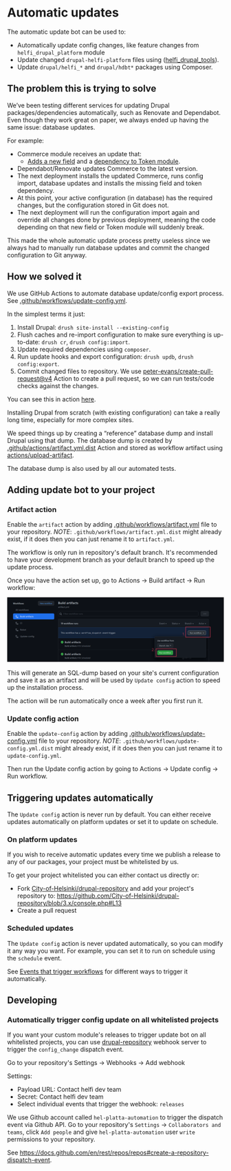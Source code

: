 # Automatic updates

The automatic update bot can be used to:

- Automatically update config changes, like feature changes from `helfi_drupal_platform` module
- Update changed `drupal-helfi-platform` files using ([helfi_drupal_tools](https://github.com/City-of-Helsinki/drupal-tools)).
- Update `drupal/helfi_*` and `drupal/hdbt*` packages using Composer.

## The problem this is trying to solve

We’ve been testing different services for updating Drupal packages/dependencies automatically, such as Renovate and Dependabot. Even though they work great on paper, we always ended up having the same issue: database updates.

For example:

- Commerce module receives an update that:
  - [Adds a new field](https://git.drupalcode.org/project/commerce/-/blob/8.x-2.x/modules/order/commerce_order.install#L231) and a [dependency to Token module](https://git.drupalcode.org/project/commerce/-/blob/8.x-2.x/commerce.install#L30).
- Dependabot/Renovate updates Commerce to the latest version.
- The next deployment installs the updated Commerce, runs config import, database updates and installs the missing field and token dependency.
- At this point, your active configuration (in database) has the required changes, but the configuration stored in Git does not.
- The next deployment will run the configuration import again and override all changes done by previous deployment, meaning the code depending on that new field or Token module will suddenly break.

This made the whole automatic update process pretty useless since we always had to manually run database updates and commit the changed configuration to Git anyway.

## How we solved it

We use GitHub Actions to automate database update/config export process. See [.github/workflows/update-config.yml](/.github/workflows/update-config.yml.dist).

In the simplest terms it just:

1. Install Drupal: `drush site-install --existing-config`
2. Flush caches and re-import configuration to make sure everything is up-to-date: `drush cr`, `drush config:import`.
3. Update required dependencies using `composer`.
4. Run update hooks and export configuration: `drush updb`, `drush config:export`.
5. Commit changed files to repository. We use [peter-evans/create-pull-request@v4](https://github.com/peter-evans/create-pull-request) Action to create a pull request, so we can run tests/code checks against the changes.

You can see this in action [here](https://github.com/City-of-Helsinki/drupal-helfi-kymp/pull/302/files).

Installing Drupal from scratch (with existing configuration) can take a really long time, especially for more complex sites.

We speed things up by creating a “reference” database dump and install Drupal using that dump. The database dump is created by [.github/actions/artifact.yml.dist](/.github/workflows/artifact.yml) Action and stored as workflow artifact using [actions/upload-artifact](https://github.com/actions/upload-artifact).

The database dump is also used by all our automated tests.

## Adding update bot to your project

### Artifact action

Enable the `artifact` action by adding [.github/workflows/artifact.yml](/.github/workflows/artifact.yml.dist) file to your repository. *NOTE*: `.github/workflows/artifact.yml.dist` might already exist, if it does then you can just rename it to `artifact.yml`.

The workflow is only run in repository's default branch. It's recommended to have your development branch as your default branch to speed up the update process.

Once you have the action set up, go to Actions -> Build artifact -> Run workflow:

![Update config workflow](/documentation/images/workflow.png)

This will generate an SQL-dump based on your site's current configuration and save it as an artifact and will be used by `Update config` action to speed up the installation process.

The action will be run automatically once a week after you first run it.

### Update config action

Enable the `update-config` action by adding [.github/workflows/update-config.yml](/.github/workflows/update-config.yml.dist) file to your repository. *NOTE*: `.github/workflows/update-config.yml.dist` might already exist, if it does then you can just rename it to `update-config.yml`.

Then run the Update config action by going to Actions -> Update config -> Run workflow.

## Triggering updates automatically

The `Update config` action is never run by default. You can either receive updates automatically on platform updates or set it to update on schedule.

### On platform updates

If you wish to receive automatic updates every time we publish a release to any of our packages, your project must be whitelisted by us.

To get your project whitelisted you can either contact us directly or:

- Fork [City-of-Helsinki/drupal-repository](https://github.com/City-of-Helsinki/drupal-repository) and add your project's repository to: https://github.com/City-of-Helsinki/drupal-repository/blob/3.x/console.php#L13
- Create a pull request

### Scheduled updates

The `Update config` action is never updated automatically, so you can modify it any way you want. For example, you can set it to run on schedule using the `schedule` event.

See [Events that trigger workflows](https://docs.github.com/en/actions/using-workflows/events-that-trigger-workflows#schedule) for different ways to trigger it automatically.

## Developing

### Automatically trigger config update on all whitelisted projects

If you want your custom module's releases to trigger update bot on all whitelisted projects, you can use [drupal-repository](https://github.com/City-of-Helsinki/drupal-repository) webhook server to trigger the `config_change` dispatch event.

Go to your repository's Settings -> Webhooks -> Add webhook

Settings:
- Payload URL: Contact helfi dev team
- Secret: Contact helfi dev team
- Select individual events that trigger the webhook: `releases`

We use Github account called `hel-platta-automation` to trigger the dispatch event via Github API. Go to your repository's `Settings` -> `Collaborators and teams`, click `Add people` and give `hel-platta-automation` user `write` permissions to your repository.

See https://docs.github.com/en/rest/repos/repos#create-a-repository-dispatch-event.

